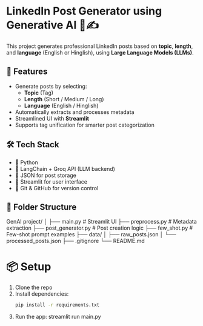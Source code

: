 # LinkedIn Post Generator using Generative AI 🧠✍️

This project generates professional LinkedIn posts based on **topic**, **length**, and **language** (English or Hinglish), using **Large Language Models (LLMs)**.

## 🚀 Features

- Generate posts by selecting:
  - **Topic** (Tag)
  - **Length** (Short / Medium / Long)
  - **Language** (English / Hinglish)
- Automatically extracts and processes metadata
- Streamlined UI with **Streamlit**
- Supports tag unification for smarter post categorization

## 🛠️ Tech Stack

- 🐍 Python
- 🧠 LangChain + Groq API (LLM backend)
- 📄 JSON for post storage
- 🎨 Streamlit for user interface
- 🔄 Git & GitHub for version control

## 📂 Folder Structure
GenAI project/
│
├── main.py # Streamlit UI
├── preprocess.py # Metadata extraction
├── post_generator.py # Post creation logic
├── few_shot.py # Few-shot prompt examples
├── data/
│ ├── raw_posts.json
│ └── processed_posts.json
├── .gitignore
└── README.md

# 📦 Setup

1. Clone the repo
2. Install dependencies:
   ```bash
   pip install -r requirements.txt

3. Run the app:
streamlit run main.py

